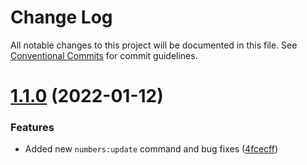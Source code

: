 # Change Log

All notable changes to this project will be documented in this file.
See [Conventional Commits](https://conventionalcommits.org) for commit guidelines.

# [1.1.0](https://github.com/Vonage/vonage-cli/compare/@vonage/cli-plugin-users@1.0.0...@vonage/cli-plugin-users@1.1.0) (2022-01-12)


### Features

* Added new `numbers:update` command and bug fixes ([4fcecff](https://github.com/Vonage/vonage-cli/commit/4fcecffc5fc11ef43f131393805f8c80f59b4d00))
